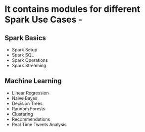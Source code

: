 
# It contains modules for different Spark Use Cases -

## Spark Basics
* Spark Setup
* Spark SQL
* Spark Operations
* Spark Streaming
## Machine Learning
* Linear Regression
* Naive Bayes
* Decision Trees
* Random Forests
* Clustering
* Recommendations
* Real Time Tweets Analysis
